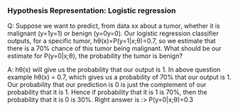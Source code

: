 ### Hypothesis Representation: Logistic regression
Q: Suppose we want to predict, from data xx about a tumor, whether it is malignant (y=1y=1) or benign (y=0y=0). Our logistic regression classifier outputs, for a specific tumor, hθ(x)=P(y=1|x;θ)=0.7, so we estimate that there is a 70% chance of this tumor being malignant. What should be our estimate for P(y=0|x;θ), the probability the tumor is benign?

A: hθ(x) will give us the probability that our output is 1. In above question example hθ(x) = 0.7, which gives us a probability of 70% that our output is 1. Our probability that our prediction is 0 is just the complement of our probability that it is 1. Hence if probability that it is 1 is 70%, then the probability that it is 0 is 30%. Right answer is :> P(y=0|x;θ)=0.3
